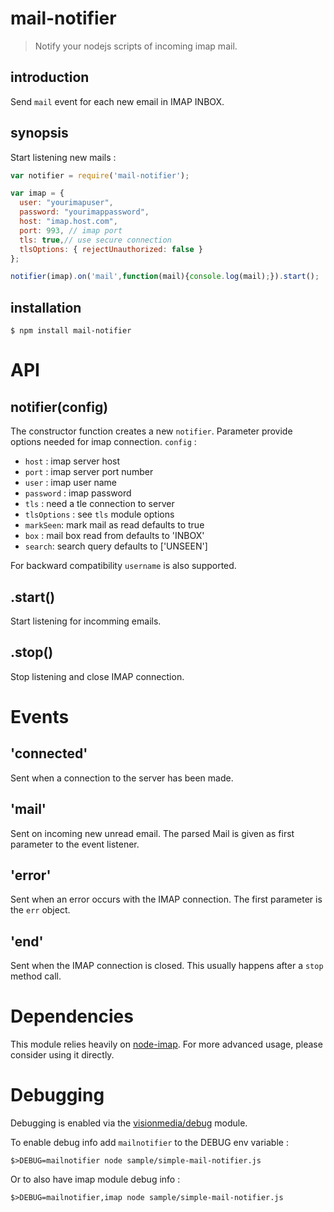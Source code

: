 mail-notifier
=============

> Notify your nodejs scripts of incoming imap mail.

introduction
------------
Send `mail` event for each new email in IMAP INBOX. 

synopsis
--------
Start listening new mails :

```javascript
var notifier = require('mail-notifier');

var imap = {
  user: "yourimapuser",
  password: "yourimappassword",
  host: "imap.host.com",
  port: 993, // imap port
  tls: true,// use secure connection
  tlsOptions: { rejectUnauthorized: false }
};

notifier(imap).on('mail',function(mail){console.log(mail);}).start();
```  

installation
------------

    $ npm install mail-notifier

API
===

notifier(config)
----------------
The constructor function creates a new `notifier`. Parameter provide options needed for imap connection.
`config` :

* `host` :  imap server host
* `port` :  imap server port number
* `user` :  imap user name
* `password` :  imap password
* `tls` :  need a tle connection to server
* `tlsOptions` : see `tls` module options
* `markSeen`: mark mail as read defaults to true
* `box` : mail box read from defaults to 'INBOX'
* `search`: search query defaults to ['UNSEEN']

For backward compatibility `username` is also supported.

.start()
------------------------------------
Start listening for incomming emails.

.stop()
------------------------------------
Stop listening and close IMAP connection.

Events
======

'connected'
-----
Sent when a connection to the server has been made.

'mail'
-----
Sent on incoming new unread email. The parsed Mail is given as first parameter to the event listener.

'error'
-----
Sent when an error occurs with the IMAP connection. The first parameter is the `err` object.

'end'
-----
Sent when the IMAP connection is closed. This usually happens after a `stop` method call.

Dependencies
============

This module relies heavily on [node-imap](https://github.com/mscdex/node-imap). For more advanced usage, please consider
using it directly.


Debugging
=========

Debugging is enabled via the [visionmedia/debug](https://github.com/visionmedia/debug) module.

To enable debug info add `mailnotifier` to the DEBUG env variable :

```sg
$>DEBUG=mailnotifier node sample/simple-mail-notifier.js
```

Or to also have imap module debug info :

```sg
$>DEBUG=mailnotifier,imap node sample/simple-mail-notifier.js
```

